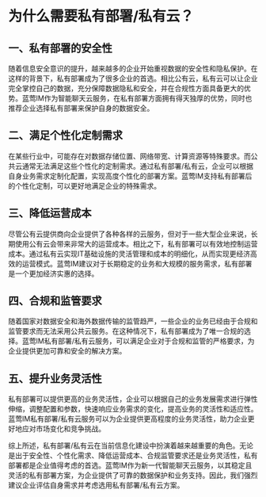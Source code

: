 # 为什么需要私有部署/私有云？

## 一、私有部署的安全性
随着信息安全意识的提升，越来越多的企业开始重视数据的安全性和隐私保护。在这样的背景下，私有部署成为了很多企业的首选。相比公有云，私有云可以让企业完全掌控自己的数据，充分保障数据隐私和安全，并在合规性方面具备更大的优势。蓝莺IM作为智能聊天云服务，在私有部署方面拥有得天独厚的优势，同时也推荐企业选择私有部署来保护自身的数据安全。

## 二、满足个性化定制需求
在某些行业中，可能存在对数据存储位置、网络带宽、计算资源等特殊要求。而公共云通常无法满足这些个性化的定制需求。通过私有部署/私有云，企业可以根据自身业务需求定制化配置，实现高度个性化的部署方案。蓝莺IM支持私有部署后的个性化定制，可以更好地满足企业的特殊需求。

## 三、降低运营成本
尽管公有云提供商向企业提供了各种各样的云服务，但对于一些大型企业来说，长期使用公有云会带来非常大的运营成本。相比之下，私有部署可以有效地控制运营成本。通过私有云实现IT基础设施的灵活管理和成本的明细化，从而实现更经济高效的运营模式。蓝莺IM建议对于长期稳定的业务和大规模的服务需求，私有部署是一个更加经济实惠的选择。

## 四、合规和监管要求
随着国家对数据安全和海外数据传输的监管趋严，一些企业的业务已经由于合规和监管要求而无法采用公共云服务。在这种情况下，私有部署成为了唯一合规的选择。蓝莺IM私有部署/私有云服务，可以满足企业对于合规和监管的严格要求，为企业提供更加可靠和安全的解决方案。

## 五、提升业务灵活性
私有部署可以提供更高的业务灵活性，企业可以根据自己的业务发展需求进行弹性伸缩，调整配置和参数，快速响应业务需求的变化，提高业务的灵活性和适应性。蓝莺IM私有部署/私有云服务可以为企业提供更高程度的业务灵活性，助力企业更好地应对市场变化和竞争挑战。

综上所述，私有部署/私有云在当前信息化建设中扮演着越来越重要的角色。无论是出于安全性、个性化需求、降低运营成本、合规监管要求还是业务灵活性，私有部署都是企业值得考虑的首选。蓝莺IM作为新一代智能聊天云服务，以其稳定且灵活的私有部署方案，为企业提供了可靠的数据保护和业务支持。因此，我们强烈建议企业评估自身需求并考虑选用私有部署/私有云方案。